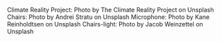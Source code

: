 Climate Reality Project: Photo by The Climate Reality Project on Unsplash
Chairs: Photo by Andrei Stratu on Unsplash
Microphone: Photo by Kane Reinholdtsen on Unsplash
Chairs-light: Photo by Jacob Weinzettel on Unsplash